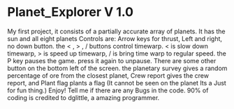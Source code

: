 # Planet_Explorer V 1.0
My first project, it consists of a partially accurate array of planets. It has the sun and all eight planets
Controls are: Arrow keys for thrust, Left and right, no down button. the < , > , / buttons control timewarp. < is slow down timewarp, > is speed up timewarp, / is bring time warp to regular speed. the P key pauses the game. press it again to unpause. There are some other button on the bottom left of the screen. the planetary survey gives a random percentage of ore from the closest planet, Crew report gives the crew report, and Plant flag plants a flag (It cannot be seen on the planet Its a Just for fun thing.) Enjoy! Tell me if there are any Bugs in the code.
90% of coding is credited to dglittle, a amazing programmer.
